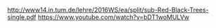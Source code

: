 http://www14.in.tum.de/lehre/2016WS/ea/split/sub-Red-Black-Trees-single.pdf
https://www.youtube.com/watch?v=bDT1woMULVw
